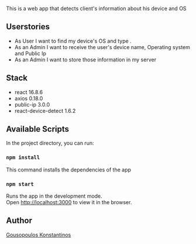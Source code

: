 This is a web app that detects client's information about his device and OS

## Userstories
* As User I want to find my device's OS and type .
 * As an Admin I want to receive the user's device name, Operating system and Public Ip
 * As an Admin I want to store those information in my server
 

## Stack

- react 16.8.6
- axios 0.18.0
- public-ip 3.0.0
- react-device-detect 1.6.2

## Available Scripts

In the project directory, you can run:

### `npm install`
This command installs the dependencies of the app

### `npm start`

Runs the app in the development mode.<br>
Open [http://localhost:3000](http://localhost:3000) to view it in the browser.


## Author 
[Gousopoulos Konstantinos](http://gousopoulos.gr/)
